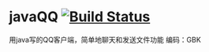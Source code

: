 javaQQ [![Build Status](https://travis-ci.org/yulingtianxia/javaQQ.svg?branch=master)](https://travis-ci.org/yulingtianxia/javaQQ)
======

用java写的QQ客户端，简单地聊天和发送文件功能
编码：GBK